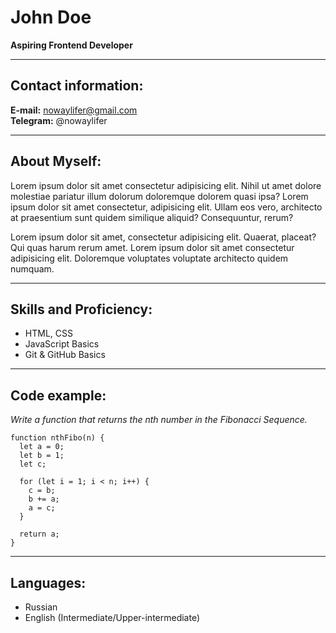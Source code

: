 # **John Doe**

**Aspiring Frontend Developer**

---

## **Contact information:**

**E-mail:** nowaylifer@gmail.com<br>
**Telegram:** @nowaylifer

---

## **About Myself:**

Lorem ipsum dolor sit amet consectetur adipisicing elit. Nihil ut amet dolore molestiae
pariatur illum dolorum doloremque dolorem quasi ipsa? Lorem ipsum dolor sit amet consectetur, adipisicing elit. Ullam eos vero, architecto at praesentium sunt quidem similique aliquid? Consequuntur, rerum?

Lorem ipsum dolor sit amet, consectetur adipisicing elit. Quaerat, placeat? Qui quas harum rerum amet.
Lorem ipsum dolor sit amet consectetur adipisicing elit. Doloremque voluptates voluptate architecto quidem numquam.

---

## **Skills and Proficiency:**

- HTML, CSS
- JavaScript Basics
- Git & GitHub Basics

---

## **Code example:**

_Write a function that returns the nth number in the Fibonacci Sequence._

```
function nthFibo(n) {
  let a = 0;
  let b = 1;
  let c;

  for (let i = 1; i < n; i++) {
    c = b;
    b += a;
    a = c;
  }

  return a;
}
```

---

## **Languages:**

- Russian
- English (Intermediate/Upper-intermediate)
